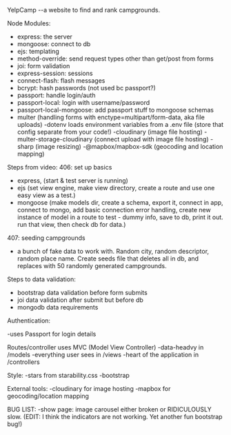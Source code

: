 YelpCamp
--a website to find and rank campgrounds.

Node Modules:

- express: the server
- mongoose: connect to db
- ejs: templating
- method-override: send request types other than get/post from forms
- joi: form validation
- express-session: sessions
- connect-flash: flash messages
- bcrypt: hash passwords (not used bc passport?)
- passport: handle login/auth
- passport-local: login with username/password
- passport-local-mongoose: add passport stuff to mongoose schemas
- multer (handling forms with enctype=multipart/form-data, aka file uploads)
  -dotenv loads environment variables from a .env file (store that config separate from your code!)
  -cloudinary (image file hosting)
  -multer-storage-cloudinary (connect upload with image file hosting)
  -sharp (image resizing)
  -@mapbox/mapbox-sdk (geocoding and location mapping)

Steps from video:
406: set up basics

- express, (start & test server is running)
- ejs (set view engine, make view directory, create a route and use one easy view as a test.)
- mongoose (make models dir, create a schema, export it, connect in app, connect to mongo, add basic connection error handling, create new instance of model in a route to test - dummy info, save to db, print it out. run that view, then check db for data.)

407: seeding campgrounds

- a bunch of fake data to work with. Random city, random descriptor, random place name. Create seeds file that deletes all in db, and replaces with 50 randomly generated campgrounds.

Steps to data validation:

- bootstrap data validation before form submits
- joi data validation after submit but before db
- mongodb data requirements

Authentication:

-uses Passport for login details

Routes/controller uses MVC (Model View Controller)
-data-headvy in /models
-everything user sees in /views
-heart of the application in /controllers

Style:
-stars from starability.css
-bootstrap

External tools:
-cloudinary for image hosting
-mapbox for geocoding/location mapping

BUG LIST:
-show page: image carousel either broken or RIDICULOUSLY slow. (EDIT: I think the indicators are not working. Yet another fun bootstrap bug!)
